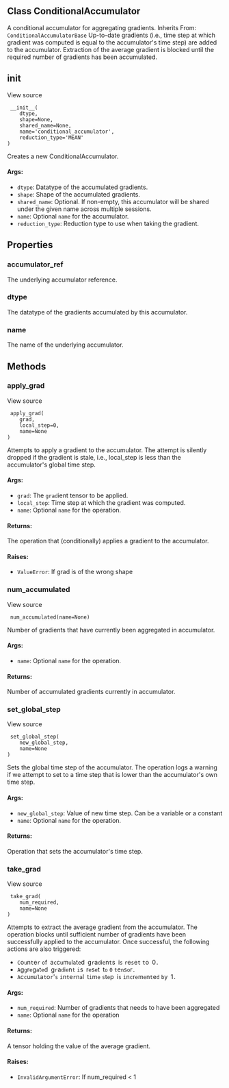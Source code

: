 ## Class ConditionalAccumulator
A conditional accumulator for aggregating gradients.
Inherits From: `ConditionalAccumulatorBase`
Up-to-date gradients (i.e., time step at which gradient was computed is equal to the accumulator's time step) are added to the accumulator.
Extraction of the average gradient is blocked until the required number of gradients has been accumulated.
## __init__
View source

```
 __init__(
    dtype,
    shape=None,
    shared_name=None,
    name='conditional_accumulator',
    reduction_type='MEAN'
)
```
Creates a new ConditionalAccumulator.
#### Args:
- `dtype`: Datatype of the accumulated gradients.
- `shape`: Shape of the accumulated gradients.
- `shared_name`: Optional. If non-empty, this accumulator will be shared under the given name across multiple sessions.
- `name`: Optional `name` for the accumulator.
- `reduction_type`: Reduction type to use when taking the gradient.
## Properties
### accumulator_ref
The underlying accumulator reference.
### dtype
The datatype of the gradients accumulated by this accumulator.
### name
The name of the underlying accumulator.
## Methods
### apply_grad
View source

```
 apply_grad(
    grad,
    local_step=0,
    name=None
)
```
Attempts to apply a gradient to the accumulator.
The attempt is silently dropped if the gradient is stale, i.e., local_step is less than the accumulator's global time step.
#### Args:
- `grad`: The `grad`ient tensor to be applied.
- `local_step`: Time step at which the gradient was computed.
- `name`: Optional `name` for the operation.
#### Returns:
The operation that (conditionally) applies a gradient to the accumulator.
#### Raises:
- `ValueError`: If grad is of the wrong shape
### num_accumulated
View source

```
 num_accumulated(name=None)
```
Number of gradients that have currently been aggregated in accumulator.
#### Args:
- `name`: Optional `name` for the operation.
#### Returns:
Number of accumulated gradients currently in accumulator.
### set_global_step
View source

```
 set_global_step(
    new_global_step,
    name=None
)
```
Sets the global time step of the accumulator.
The operation logs a warning if we attempt to set to a time step that is lower than the accumulator's own time step.
#### Args:
- `new_global_step`: Value of new time step. Can be a variable or a constant
- `name`: Optional `name` for the operation.
#### Returns:
Operation that sets the accumulator's time step.
### take_grad
View source

```
 take_grad(
    num_required,
    name=None
)
```
Attempts to extract the average gradient from the accumulator.
The operation blocks until sufficient number of gradients have been successfully applied to the accumulator.
Once successful, the following actions are also triggered:
- ``C``o``u``n``t``e``r`` ``o``f`` ``a``c``c``u``m``u``l``a``t``e``d`` ``g``r``a``d``i``e``n``t``s`` ``i``s`` ``r``e``s``e``t`` ``t``o`` ``0``.``
- ``A``g``g``r``e``g``a``t``e``d`` ``g``r``a``d``i``e``n``t`` ``i``s`` ``r``e``s``e``t`` ``t``o`` ``0`` ``t``e``n``s``o``r``.``
- ``A``c``c``u``m``u``l``a``t``o``r``'``s`` ``i``n``t``e``r``n``a``l`` ``t``i``m``e`` ``s``t``e``p`` ``i``s`` ``i``n``c``r``e``m``e``n``t``e``d`` ``b``y`` ``1``.``
#### Args:
- `num_required`: Number of gradients that needs to have been aggregated
- `name`: Optional `name` for the operation
#### Returns:
A tensor holding the value of the average gradient.
#### Raises:
- `InvalidArgumentError`: If num_required < 1
